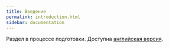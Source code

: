 ```yaml
---
title: Введение
permalink: introduction.html
sidebar: documentation
---
```


Раздел в процессе подготовки. Доступна [английская версия](https://werf.io/introduction.html).
